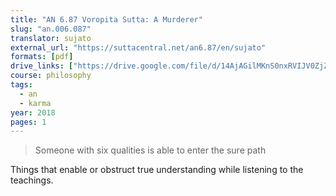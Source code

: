 ```yaml
---
title: "AN 6.87 Voropita Sutta: A Murderer"
slug: "an.006.087"
translator: sujato
external_url: "https://suttacentral.net/an6.87/en/sujato"
formats: [pdf]
drive_links: ["https://drive.google.com/file/d/14AjAGilMKnS0nxRVIJV0ZjZIgOwA2iFU/view?usp=drivesdk"]
course: philosophy
tags:
  - an
  - karma
year: 2018
pages: 1
---
```


> Someone with six qualities is able to enter the sure path

Things that enable or obstruct true understanding while listening to the teachings.

